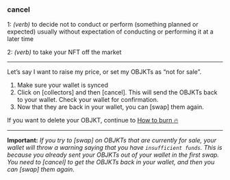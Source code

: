 ### **cancel**

1: _(verb)_ to decide not to conduct or perform (something planned or expected) usually without expectation of conducting or performing it at a later time

2: _(verb)_ to take your NFT off the market

***

Let’s say I want to raise my price, or set my OBJKTs as “not for sale”.

1. Make sure your wallet is synced
2. Click on [collectors] and then [cancel]. This will send the OBJKTs back to your wallet. Check your wallet for confirmation.
3. Now that they are back in your wallet, you can [swap] them again.

If you want to delete your OBJKT, continue to [How to burn 🔥](https://github.com/hicetnunc2000/hicetnunc/wiki/How-to-burn-🔥)
***

**Important:** _If you try to [swap] on OBJKTs that are currently for sale, your wallet will throw a warning saying that you have `insufficient funds`. This is because you already sent your OBJKTs out of your wallet in the first swap. You need to [cancel] to get the OBJKTs back in your wallet, and then you can [swap] them again._